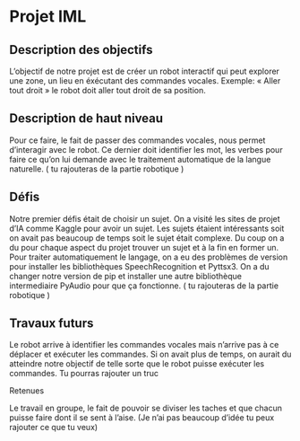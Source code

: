 # Projet IML

## Description des objectifs

L’objectif de notre projet est de créer un robot interactif qui peut explorer une zone, un lieu en éxécutant des commandes vocales. Exemple: « Aller tout droit » le robot doit aller tout droit de sa position.

## Description de haut niveau

Pour ce faire, le fait de passer des commandes vocales, nous permet d’interagir avec le robot. Ce dernier doit identifier les mot, les verbes pour faire ce qu’on lui demande avec le traitement automatique de la langue naturelle. ( tu rajouteras de la partie robotique )

## Défis

Notre premier défis était de choisir un sujet. On a visité les sites de projet d’IA comme Kaggle pour avoir un sujet. Les sujets étaient intéressants soit on avait pas beaucoup de temps soit le sujet était complexe. Du coup on a du pour chaque aspect du projet trouver un sujet et à la fin en former un.
Pour traiter automatiquement le langage, on a eu des problèmes de version pour installer les bibliothèques SpeechRecognition et Pyttsx3. On a du changer notre version de pip et installer une autre bibliothèque intermediaire PyAudio pour que ça fonctionne. ( tu rajouteras de la partie robotique )


 ## Travaux futurs

Le robot arrive à identifier les commandes vocales mais n’arrive pas à ce déplacer et exécuter les commandes. Si on avait plus de temps, on aurait du atteindre notre objectif de telle sorte que le robot puisse exécuter les commandes. Tu pourras rajouter un truc

Retenues

Le travail en groupe, le fait de pouvoir se diviser les taches et que chacun puisse faire dont il se sent à l’aise. (Je n’ai pas beaucoup d’idée tu peux rajouter ce que tu veux)

